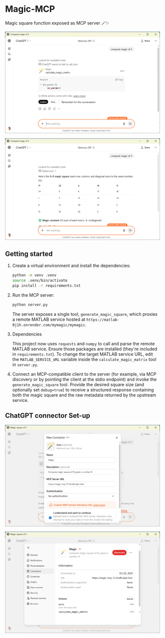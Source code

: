 # Magic-MCP

Magic square function exposed as MCP server 🪄✨

![call-conn](img/chatgpt-connector-2.png)

![result-conn](img/chatgpt-connector-3.png)

## Getting started

1. Create a virtual environment and install the dependencies:

   ```bash
   python -m venv .venv
   source .venv/bin/activate
   pip install -r requirements.txt
   ```

2. Run the MCP server:

   ```bash
   python server.py
   ```

   The server exposes a single tool, `generate_magic_square`, which proxies a
   remote MATLAB service hosted at
   `https://matlab-0j1h.onrender.com/mymagic/mymagic`.

4. Dependencies

   This project now uses `requests` and `numpy` to call and parse the remote
   MATLAB service. Ensure those packages are installed (they're included in
   `requirements.txt`). To change the target MATLAB service URL, edit the
   `MATLAB_SERVICE_URL` variable inside the `calculate_magic_matrix` tool in
   `server.py`.

3. Connect an MCP-compatible client to the server (for example, via MCP
   discovery or by pointing the client at the stdio endpoint) and invoke the
   `generate_magic_square` tool. Provide the desired square size (and optionally
   set `debug=true`) to receive a structured response containing both the magic
   square and the raw metadata returned by the upstream service.


## ChatGPT connector Set-up


![add-conn](img/chatgpt-connector.png)

![info-conn](img/chatgpt-connector-1.png)